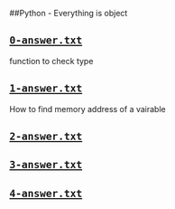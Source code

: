 ##Python - Everything is object

## [`0-answer.txt`](0-answer.txt)
function to check type

## [`1-answer.txt`](1-answer.txt)
How to find memory address of a vairable

## [`2-answer.txt`](2-answer.txt)


## [`3-answer.txt`](3-answer.txt)


## [`4-answer.txt`](4-answer.txt)

